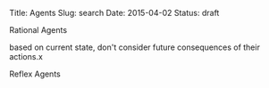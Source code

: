 Title: Agents
Slug: search
Date: 2015-04-02
Status: draft


Rational Agents

based on current state, don't consider future consequences of their actions.x

Reflex Agents
